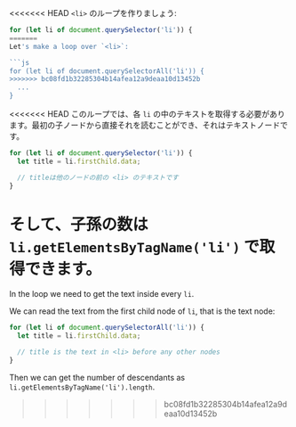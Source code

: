 <<<<<<< HEAD
`<li>` のループを作りましょう:

```js
for (let li of document.querySelector('li')) {
=======
Let's make a loop over `<li>`:

```js
for (let li of document.querySelectorAll('li')) {
>>>>>>> bc08fd1b32285304b14afea12a9deaa10d13452b
  ...
}
```

<<<<<<< HEAD
このループでは、各 `li` の中のテキストを取得する必要があります。最初の子ノードから直接それを読むことができ、それはテキストノードです。

```js
for (let li of document.querySelector('li')) {
  let title = li.firstChild.data;

  // titleは他のノードの前の <li> のテキストです
}
```

そして、子孫の数は `li.getElementsByTagName('li')` で取得できます。
=======
In the loop we need to get the text inside every `li`.

We can read the text from the first child node of `li`, that is the text node:

```js
for (let li of document.querySelectorAll('li')) {
  let title = li.firstChild.data;

  // title is the text in <li> before any other nodes
}
```

Then we can get the number of descendants as `li.getElementsByTagName('li').length`.
>>>>>>> bc08fd1b32285304b14afea12a9deaa10d13452b
